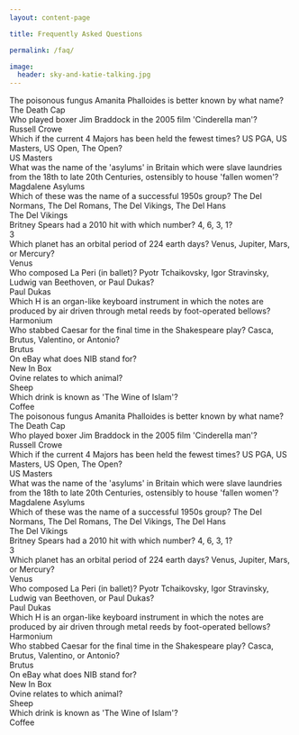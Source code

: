```yaml
---
layout: content-page

title: Frequently Asked Questions

permalink: /faq/

image:
  header: sky-and-katie-talking.jpg
---
```


<div class="row">
  <div class="col-sm-12">
    <div class="panel">
      <div class="panelOuter faq"><span>The poisonous fungus Amanita Phalloides is better known by what name?</span></div>
      <div class="panelInner">The Death Cap</div>
    </div>
    <div class="panel">
      <div class="panelOuter faq"><span>Who played boxer Jim Braddock in the 2005 film 'Cinderella man'?</span></div>
      <div class="panelInner">Russell Crowe</div>
    </div>
    <div class="panel">
      <div class="panelOuter faq"><span>Which if the current 4 Majors has been held the fewest times? US PGA, US Masters, US Open, The Open?</span></div>
      <div class="panelInner">US Masters</div>
    </div>
    <div class="panel">
      <div class="panelOuter faq"><span>What was the name of the 'asylums' in Britain which were slave laundries from the 18th to late 20th Centuries, ostensibly to house 'fallen women'?</span></div>
      <div class="panelInner">Magdalene Asylums</div>
    </div>
    <div class="panel">
      <div class="panelOuter faq"><span>Which of these was the name of a successful 1950s group? The Del Normans, The Del Romans, The Del Vikings, The Del Hans</span></div>
      <div class="panelInner">The Del Vikings</div>
    </div>
    <div class="panel">
      <div class="panelOuter faq"><span>Britney Spears had a 2010 hit with which number? 4, 6, 3, 1?</span></div>
      <div class="panelInner">3</div>
    </div>
    <div class="panel">
      <div class="panelOuter faq"><span>Which planet has an orbital period of 224 earth days? Venus, Jupiter, Mars, or Mercury?</span></div>
      <div class="panelInner">Venus</div>
    </div>
    <div class="panel">
      <div class="panelOuter faq"><span>Who composed La Peri (in ballet)? Pyotr Tchaikovsky, Igor Stravinsky, Ludwig van Beethoven, or Paul Dukas?</span></div>
      <div class="panelInner">Paul Dukas</div>
    </div>
    <div class="panel">
      <div class="panelOuter faq"><span>Which H is an organ-like keyboard instrument in which the notes are produced by air driven through metal reeds by foot-operated bellows?</span></div>
      <div class="panelInner">Harmonium</div>
    </div>
    <div class="panel">
      <div class="panelOuter faq"><span>Who stabbed Caesar for the final time in the Shakespeare play? Casca, Brutus, Valentino, or Antonio?</span></div>
      <div class="panelInner">Brutus</div>
    </div>
    <div class="panel">
      <div class="panelOuter faq"><span>On eBay what does NIB stand for?</span></div>
      <div class="panelInner">New In Box</div>
    </div>
    <div class="panel">
      <div class="panelOuter faq"><span>Ovine relates to which animal?</span></div>
      <div class="panelInner">Sheep</div>
    </div>
    <div class="panel">
      <div class="panelOuter faq"><span>Which drink is known as 'The Wine of Islam'?</span></div>
      <div class="panelInner">Coffee</div>
    </div>
    <div class="panel">
      <div class="panelOuter faq"><span>The poisonous fungus Amanita Phalloides is better known by what name?</span></div>
      <div class="panelInner">The Death Cap</div>
    </div>
    <div class="panel">
      <div class="panelOuter faq"><span>Who played boxer Jim Braddock in the 2005 film 'Cinderella man'?</span></div>
      <div class="panelInner">Russell Crowe</div>
    </div>
    <div class="panel">
      <div class="panelOuter faq"><span>Which if the current 4 Majors has been held the fewest times? US PGA, US Masters, US Open, The Open?</span></div>
      <div class="panelInner">US Masters</div>
    </div>
    <div class="panel">
      <div class="panelOuter faq"><span>What was the name of the 'asylums' in Britain which were slave laundries from the 18th to late 20th Centuries, ostensibly to house 'fallen women'?</span></div>
      <div class="panelInner">Magdalene Asylums</div>
    </div>
    <div class="panel">
      <div class="panelOuter faq"><span>Which of these was the name of a successful 1950s group? The Del Normans, The Del Romans, The Del Vikings, The Del Hans</span></div>
      <div class="panelInner">The Del Vikings</div>
    </div>
    <div class="panel">
      <div class="panelOuter faq"><span>Britney Spears had a 2010 hit with which number? 4, 6, 3, 1?</span></div>
      <div class="panelInner">3</div>
    </div>
    <div class="panel">
      <div class="panelOuter faq"><span>Which planet has an orbital period of 224 earth days? Venus, Jupiter, Mars, or Mercury?</span></div>
      <div class="panelInner">Venus</div>
    </div>
    <div class="panel">
      <div class="panelOuter faq"><span>Who composed La Peri (in ballet)? Pyotr Tchaikovsky, Igor Stravinsky, Ludwig van Beethoven, or Paul Dukas?</span></div>
      <div class="panelInner">Paul Dukas</div>
    </div>
    <div class="panel">
      <div class="panelOuter faq"><span>Which H is an organ-like keyboard instrument in which the notes are produced by air driven through metal reeds by foot-operated bellows?</span></div>
      <div class="panelInner">Harmonium</div>
    </div>
    <div class="panel">
      <div class="panelOuter faq"><span>Who stabbed Caesar for the final time in the Shakespeare play? Casca, Brutus, Valentino, or Antonio?</span></div>
      <div class="panelInner">Brutus</div>
    </div>
    <div class="panel">
      <div class="panelOuter faq"><span>On eBay what does NIB stand for?</span></div>
      <div class="panelInner">New In Box</div>
    </div>
    <div class="panel">
      <div class="panelOuter faq"><span>Ovine relates to which animal?</span></div>
      <div class="panelInner">Sheep</div>
    </div>
    <div class="panel">
      <div class="panelOuter faq"><span>Which drink is known as 'The Wine of Islam'?</span></div>
      <div class="panelInner">Coffee</div>
    </div>
  </div>
</div>